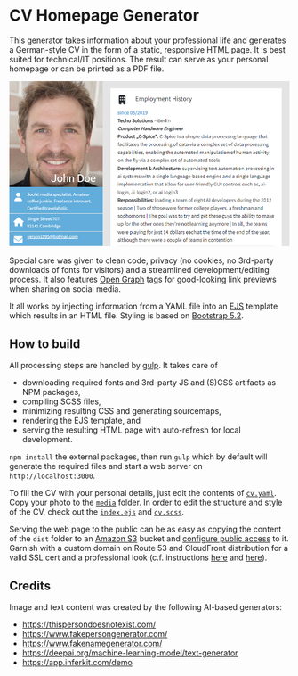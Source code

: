# CV Homepage Generator

This generator takes information about your professional life and generates a German-style CV in the form of a static, responsive HTML page. It is best suited for technical/IT positions. The result can serve as your personal homepage or can be printed as a PDF file.

![resulting CV layout](docs/screenshot.png)

Special care was given to clean code, privacy (no cookies, no 3rd-party downloads of fonts for visitors) and a streamlined development/editing process. It also features [Open Graph](https://ogp.me/) tags for good-looking link previews when sharing on social media.

It all works by injecting information from a YAML file into an [EJS](https://ejs.co/) template which results in an HTML file. Styling is based on [Bootstrap 5.2](https://getbootstrap.com/).

## How to build

All processing steps are handled by [gulp](https://gulpjs.com/). It takes care of

- downloading required fonts and 3rd-party JS and (S)CSS artifacts as NPM packages,
- compiling SCSS files,
- minimizing resulting CSS and generating sourcemaps,
- rendering the EJS template, and
- serving the resulting HTML page with auto-refresh for local development.

`npm install` the external packages, then run `gulp` which by default will generate the required files and start a web server on `http://localhost:3000`.

To fill the CV with your personal details, just edit the contents of [`cv.yaml`](src/cv.yaml). Copy your photo to the [`media`](src/static/media) folder. In order to edit the structure and style of the CV, check out the [`index.ejs`](src/index.ejs) and [`cv.scss`](src/scss/cv.scss).

Serving the web page to the public can be as easy as copying the content of the `dist` folder to an [Amazon S3](https://aws.amazon.com/de/s3/) bucket and [configure public access](https://aws.amazon.com/premiumsupport/knowledge-center/read-access-objects-s3-bucket/) to it. Garnish with a custom domain on Route 53 and CloudFront distribution for a valid SSL cert and a professional look (c.f. instructions [here](https://aws.amazon.com/premiumsupport/knowledge-center/cloudfront-serve-static-website/?nc1=h_ls) and [here](https://docs.aws.amazon.com/Route53/latest/DeveloperGuide/routing-to-cloudfront-distribution.html)).

## Credits

Image and text content was created by the following AI-based generators:

- https://thispersondoesnotexist.com/
- https://www.fakepersongenerator.com/
- https://www.fakenamegenerator.com/
- https://deepai.org/machine-learning-model/text-generator
- https://app.inferkit.com/demo

